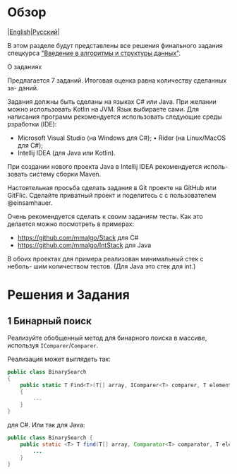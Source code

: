 # Обзор 

|[English](https://github.com/sirenexcelsior/SpecialCourse/blob/main/Introduction%20to%20algorithms%20and%20data%20structures/READMEEN.md)|[Русский](https://github.com/sirenexcelsior/SpecialCourse/blob/main/Introduction%20to%20algorithms%20and%20data%20structures/README.md)|

В этом разделе будут представлены все решения финального задания спецкурса ["Введение в алгоритмы и структуры данных"](https://scs.math.msu.ru/node/3762). 

О заданиях 

Предлагается 7 заданий. Итоговая оценка равна количеству сделанных за- даний.

Задания должны быть сделаны на языках C# или Java. При желании можно использовать Kotlin на JVM. Язык выбираете сами. Для написания программ рекомендуется использовать следующие среды рзработки (IDE):

- Microsoft Visual Studio (на Windows для C#); • Rider (на Linux/MacOS для C#);
- Intellij IDEA (для Java или Kotlin).

При создании нового проекта Java в Intellij IDEA рекомендуется исполь- зовать систему сборки Maven.

Настоятельная просьба сделать задания в Git проекте на GitHub или GitFlic. Сделайте приватный проект и поделитесь с с пользователем @einsamhauer.

Очень рекомендуется сделать к своим заданиям тесты. Как это делается можно посмотреть в примерах:

- https://github.com/mmalgo/Stack для C#
- https://github.com/mmalgo/IntStack для Java

В обоих проектах для примера реализован минимальный стек с неболь- шим количеством тестов. (Для Java это стек для int.)

# Решения и Задания 

## 1 Бинарный поиск 

Реализуйте обобщенный метод для бинарного поиска в массиве, используя `IComparer`/`Comparer`. 

Реализация может выглядеть так:



```csharp
public class BinarySearch
{
    public static T Find<T>(T[] array, IComparer<T> comparer, T element)
    {
        ...
    }
}
```

для C#. Или так для Java:

```java
public class BinarySearch {
    public static <T> T find(T[] array, Comparator<T> comparator, T element) {
        ...
    }
}
```

